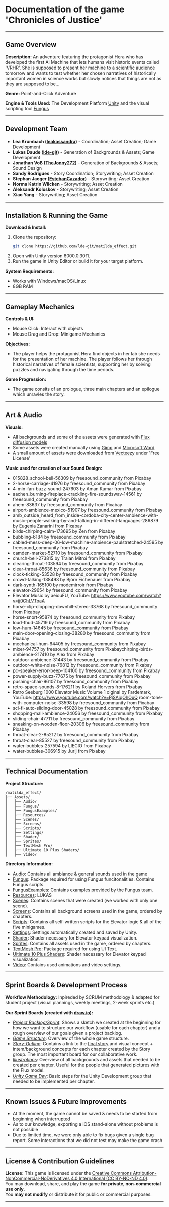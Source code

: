 # Documentation of the game 'Chronicles of Justice'

---

## Game Overview
**Description:** An adventure featuring the protagonist Hera who has developed the first AI Machine that lets humans visit historic events called 'VRHR'. She is supposed to present her machine to a scientific audience tomorrow and wants to test whether her chosen narratives of historically important women in science works but slowly notices that things are not as they are supposed to be... 

**Genre:** Point-and-Click Adventure

**Engine & Tools Used:** The Development Platform [Unity](https://unity.com/de) and the visual scripting tool [Fungus](https://fungusgames.com)

---

## Development Team
- **Lea Krumbach ([leakassandra](https://github.com/leakassandra))** - Coordination; Asset Creation; Game Development 
- **Lukas Daude ([lde-git](https://github.com/lde-git))** - Generation of Backgrounds & Assets; Game Development
- **Jonathan Voß ([TheJonny272](https://github.com/TheJonny272))** - Generation of Backgrounds & Assets; Sound Design 
- **Sandy Rodrigues** - Story Coordination; Storywriting; Asset Creation
- **Stephan Jaeger ([EstebanCazador](https://github.com/EstebanCazador))** - Storywriting; Asset Creation
- **Norma Katrin Wilcken** - Storywriting; Asset Creation
- **Aleksandr Koloskov** - Storywriting; Asset Creation
- **Xiao Yang** - Storywriting; Asset Creation

---

## Installation & Running the Game
**Download & Install:**
1. Clone the repository:
   ```sh
   git clone https://github.com/lde-git/matilda_effect.git
   ```
2. Open with Unity version 6000.0.30f1.
3. Run the game in Unity Editor or build it for your target platform.

**System Requirements:**
- Works with Windows/macOS/Linux
- 8GB RAM

---

## Gameplay Mechanics
**Controls & UI:**
- Mouse Click: Interact with objects
- Mouse Drag and Drop: Minigame Mechanics

**Objectives:**
- The player helps the protagonist Hera find objects in her lab she needs for the presentation of her machine. The player follows her through historical narratives of female scientists, supporting her by solving puzzles and navigating through the time periods.

**Game Progression:**
- The game consits of an prologue, three main chapters and an epilogue which unravles the story.


---


## Art & Audio
**Visuals:**
- All backgrounds and some of the assets were generated with [Flux diffusion models](https://huggingface.co/docs/diffusers/main/api/pipelines/flux)
- Some assets were created manually using [Gimp](https://www.gimp.org) and [Microsoft Word](https://www.microsoft.com/de-de/microsoft-365/word?market=de)
- A small amount of assets were downloaded from [Vecteezy](https://de.vecteezy.com) under 'Free License'

**Music used for creation of our Sound Design:**

- 015828_school-bell-56309 by freesound_community from Pixabay
- 2-horse-carriage-41976 by freesound_community from Pixabay
- 4-min-fan-buzz-sound-247603 by Aman Kumar from Pixabay
- aachen_burning-fireplace-crackling-fire-soundswav-14561 by freesound_community from Pixabay
- ahem-83637 by freesound_community from Pixabay
- airport-ambience-mexico-51907 by freesound_community from Pixabay
- amb_outside_heard_from_inside-cordoba-city-center-ambience-with-music-people-walking-by-and-talking-in-different-languages-286879 by Eugenia Zanarini from Pixabay
- birds-chirping-calm-173695 by Zen from Pixabay
- bubbling-6184 by freesound_community from Pixabay
- cabled-mess-deep-06-low-machine-ambience-paulstretched-24595 by freesound_community from Pixabay
- camden-market-52710 by freesound_community from Pixabay
- church-bell-273815 by Traian Mitroi from Pixabay
- clearing-throat-103594 by freesound_community from Pixabay
- clear-throat-85636 by freesound_community from Pixabay
- clock-ticking-53528 by freesound_community from Pixabay
- crowd-talking-138493 by Björn Eichenauer from Pixabay
- dark-synth-165100 by modemirroir from Pixabay
- elevator-29654 by freesound_community from Pixabay
- Elevator Music by aeiouFU, YouTube: https://www.youtube.com/watch?v=jj0ChLVTpaA
- horse-clip-clopping-downhill-stereo-33768 by freesound_community from Pixabay
- horse-snort-95874 by freesound_community from Pixabay
- loud-thud-45719 by freesound_community from Pixabay
- low-hum-14645 by freesound_community from Pixabay
- main-door-opening-closing-38280 by freesound_community from Pixabay
- mechanical-hum-64405 by freesound_community from Pixabay
- mixer-94757 by freesound_community from Pixabaychirping-birds-ambience-217410 by Alex from Pixabay
- outdoor-ambience-31443 by freesound_community from Pixabay
- outdoor-white-noise-76812 by freesound_community from Pixabay
- pc-speaker-error-beep-104100 by freesound_community from Pixabay
- power-supply-buzz-77675 by freesound_community from Pixabay
- pushing-chair-96107 by freesound_community from Pixabay
- retro-space-sounds-8-176211 by Roland Horvers from Pixabay
- Retro Seeburg 1000 Elevator Music Volume 1 oiginal by Fardemark, YouTube: https://www.youtube.com/watch?v=RjSAiqOhOuQ
room-tone-with-computer-noise-33598 by freesound_community from Pixabay
- sci-fi-auto-sliding-door-45028 by freesound_community from Pixabay
- shopping-mall-ambience-24056 by freesound_community from Pixabay
- sliding-chair-47711 by freesound_community from Pixabay
- sneaking-on-wooden-floor-20306 by freesound_community from Pixabay
- throat-clear-2-85212 by freesound_community from Pixabay
- throat-clear-85527 by freesound_community from Pixabay
- water-bubbles-257594 by LIECIO from Pixabay
- water-bubbles-306915 by Jurij from Pixabay

---

## Technical Documentation
**Project Structure:**
```
/matilda_effect/
├── Assets/
│   ├── Audio/
│   ├── Fungus/
│   ├── FungusExamples/
│   ├── Resources/
│   ├── Scenes/
│   ├── Screens/
│   ├── Scripts/
│   ├── Settings/
│   ├── Shader/
│   ├── Sprites/
│   ├── TextMesh Pro/
│   ├── Ultimate 10 Plus Shaders/
│   ├── Video/
```

**Directory Information:**
- [Audio](https://github.com/lde-git/matilda_effect/tree/main/Assets/Audio): Contains all ambiance & general sounds used in the game
- [Fungus](https://github.com/lde-git/matilda_effect/tree/main/Assets/Fungus): Package required for using Fungus funcitonalities. Contains Fungus scripts. 
- [FungusExamples](https://github.com/lde-git/matilda_effect/tree/main/Assets/FungusExamples): Contains examples provided by the Fungus team.
- [Resources](https://github.com/lde-git/matilda_effect/tree/main/Assets/Resources): LUKAS
- [Scenes](https://github.com/lde-git/matilda_effect/tree/main/Assets/Scenes): Contains scenes that were created (we worked with only one scene). 
- [Screens](https://github.com/lde-git/matilda_effect/tree/main/Assets/Screens): Contains all background screens used in the game, ordered by chapters.
- [Scripts](https://github.com/lde-git/matilda_effect/tree/main/Assets/Scripts): Contains all self-written scripts for the Elevator logic & all of the five minigames.
- [Settings](https://github.com/lde-git/matilda_effect/tree/main/Assets/Settings): Settings automatically created and saved by Unity.
- [Shader](https://github.com/lde-git/matilda_effect/tree/main/Assets/Shader): Shader necessary for Elevator keypad visualization.
- [Sprites](https://github.com/lde-git/matilda_effect/tree/main/Assets/Sprites): Contains all assets used in the game, ordered by chapters.
- [TextMesh Pro](https://github.com/lde-git/matilda_effect/tree/main/Assets/TextMesh%20Pro): Package required for using UI Text.
- [Ultimate 10 Plus Shaders](https://github.com/lde-git/matilda_effect/tree/main/Assets/Ultimate%2010%20Plus%20Shaders): Shader necessary for Elevator keypad visualization.
- [Video](https://github.com/lde-git/matilda_effect/tree/main/Assets/Video): Contains used animations and video settings.

---

## Sprint Boards & Development Process
**Workflow Methodology:** Inpireded by SCRUM methodology & adapted for student project (visual plannings, weekly meetings, 2-week sprints etc.)

**Our Sprint Boards (created with [draw.io](https://app.diagrams.net)):**
- *[Project Backlog/Sprint](https://app.diagrams.net/#G1ka_AdyGGGaCoVKHTlgk0S-ojFGPTZ1_l#%7B%22pageId%22%3A%22wHack5X73N4nbYw141FW%22%7D)*: Shows a sketch we created at the beginning for how we want to structure our workflow (usable for each chapter) and a rough overview of our goals given a project backlog.
- *[Game Structure](https://app.diagrams.net/#G1ka_AdyGGGaCoVKHTlgk0S-ojFGPTZ1_l#%7B%22pageId%22%3A%220lTyS2NvCxlNhSA-qQsg%22%7D)*: Overview of the whole game structure.
- *[Story-Outline](https://app.diagrams.net/#G1ka_AdyGGGaCoVKHTlgk0S-ojFGPTZ1_l#%7B%22pageId%22%3A%22XRSnL2BsXbv-ScXAFCd3%22%7D)*: Contains a link to the [final story](https://docs.google.com/document/d/1uzjjJumECvRZHNOlzjzor7qDWGXV5WPmx4azDBTvCHI/edit?pli=1&tab=t.0) and visual concept + intem/background concepts for each chapter created by the Story group. The most important board for our collaborative work.
- *[Illustrations](https://app.diagrams.net/#G1ka_AdyGGGaCoVKHTlgk0S-ojFGPTZ1_l#%7B%22pageId%22%3A%2229w31AM4T58Htvt0CcKr%22%7D)*: Overview of all backgrounds and assets that needed to be created per chapter. Useful for the people that generated pictures with the Flux model.
- *[Unity Game Dev](https://app.diagrams.net/#G1ka_AdyGGGaCoVKHTlgk0S-ojFGPTZ1_l#%7B%22pageId%22%3A%225Bpciuma2Zk5voYzmIbd%22%7D)*: Basic steps for the Unity Development group that needed to be implemented per chapter.
---

## Known Issues & Future Improvements
- At the moment, the game cannot be saved & needs to be started from beginning when interrupted
- As to our knowledge, exporting a iOS stand-alone without problems is not possible 
- Due to limited time, we were only able to fix bugs given a single bug report. Some interactions that we did not test may make the game crash

---

## License & Contribution Guidelines
**License:** This game is licensed under the [Creative Commons Attribution-NonCommercial-NoDerivatives 4.0 International (CC BY-NC-ND 4.0)](https://creativecommons.org/licenses/by-nc-nd/4.0/).  
You may download, share, and play the game **for private, non-commercial use only**.  
You **may not modify** or distribute it for public or commercial purposes.

---
